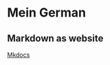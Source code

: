 # Mein German

## Markdown as website

[Mkdocs](https://squidfunk.github.io/mkdocs-material/publishing-your-site/)